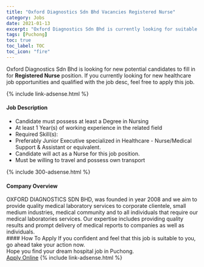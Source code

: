 ```yaml
---
title: "Oxford Diagnostics Sdn Bhd Vacancies Registered Nurse" 
category: Jobs 
date: 2021-01-13 
excerpt: "Oxford Diagnostics Sdn Bhd is currently looking for suitable person to fill in the Registered Nurse which positioned at Puchong" 
tags: [Puchong] 
toc: true 
toc_label: TOC 
toc_icon: "fire" 
--- 
```


<p>Oxford Diagnostics Sdn Bhd is looking for new potential candidates to fill in for <b>Registered Nurse</b> position. If you currently looking for new healthcare job opportunities and qualified with the job desc, feel free to apply this job.
</p>{% include link-adsense.html %} 
<div><div><h4>Job Description</h4></div><div><div><span><div><ul><li>Candidate must possess at least a Degree in Nursing</li><li>At least 1 Year(s) of working experience in the related field</li><li>Required Skill(s):</li><li>Preferably Junior Executive specialized in Healthcare - Nurse/Medical Support &amp; Assistant or equivalent.</li><li>Candidate will act as a Nurse for this job position.</li><li>Must be willing to travel and possess own transport</li></ul></div></span></div></div></div> 
{% include 300-adsense.html %} 
<div><div><h4>Company Overview</h4></div><div><div><span><div><div>OXFORD DIAGNOSTICS SDN BHD, was founded in year 2008 and we aim to provide quality medical laboratory services to corporate clientele, small medium industries, medical community and to all individuals that require our medical laboratories services. Our expertise includes providing quality results and prompt delivery of medical reports to companies as well as individuals.</div></div></span></div></div></div> 
#### How To Apply 
If you confident and feel that this job is suitable to you, go ahead take your action now. <br/> 
Hope you find your dream hospital job in Puchong. <br/> 
<a href="https://www.jobstreet.com.my/en/job/registered-nurse-4461447?jobId=jobstreet-my-job-4461447&sectionRank=18&token=0~8e54fc56-e00e-4676-bf56-4a48ebf7814e&fr=SRP%20View%20In%20New%20Ta" class="btn btn--warning" target="_blank" rel="nofollow noopenner">Apply Online</a> 
{% include link-adsense.html %} 